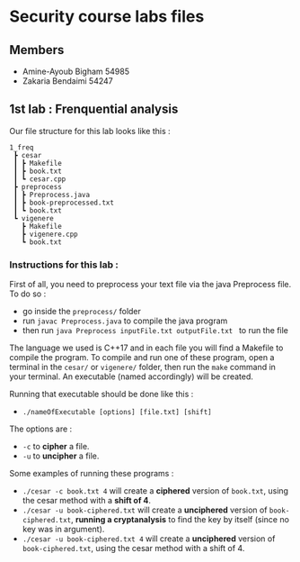 # Security course labs files 

## Members 
- Amine-Ayoub Bigham 54985
- Zakaria Bendaimi 54247

## 1st lab : Frenquential analysis
Our file structure for this lab looks like this : 
```
1_freq
 ┣ cesar
 ┃ ┣ Makefile
 ┃ ┣ book.txt
 ┃ ┗ cesar.cpp
 ┣ preprocess
 ┃ ┣ Preprocess.java
 ┃ ┣ book-preprocessed.txt
 ┃ ┗ book.txt
 ┗ vigenere
   ┣ Makefile
   ┣ vigenere.cpp
   ┗ book.txt

```
### Instructions for this lab : 
First of all, you need to preprocess your text file via the java Preprocess file.
To do so : 
- go inside the `preprocess/` folder
- run `javac Preprocess.java` to compile the java program
- then run `java Preprocess inputFile.txt outputFile.txt ` to run the file

The language we used is C++17 and in each file you will find a Makefile to compile the program. 
To compile and run one of these program, open a terminal in the `cesar/` or `vigenere/` folder, then run the `make` command in your terminal. An executable (named accordingly) will be created.

Running that executable should be done like this : 
- `./nameOfExecutable [options] [file.txt] [shift]`

The options are :
- `-c` to **cipher** a file. 
- `-u` to **uncipher** a file. 

Some examples of running these programs : 
- `./cesar -c book.txt 4` will create a **ciphered** version of `book.txt`, using the cesar method with a **shift of 4**.
- `./cesar -u book-ciphered.txt` will create a **unciphered** version of `book-ciphered.txt`, **running a cryptanalysis** to find the key by itself (since no key was in argument). 
- `./cesar -u book-ciphered.txt 4` will create a **unciphered** version of `book-ciphered.txt`, using the cesar method with a shift of 4.

